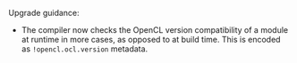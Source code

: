 Upgrade guidance:

* The compiler now checks the OpenCL version compatibility of a module at
  runtime in more cases, as opposed to at build time. This is encoded as
  `!opencl.ocl.version` metadata.
